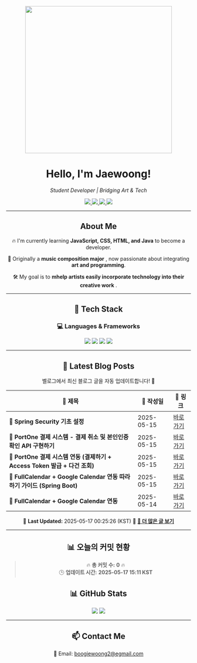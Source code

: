 
<div align="center">
  <img src="https://github.com/Jaewoong-Hwang/Jaewoong-Hwang/blob/main/Character.gif" width="400">
<h1 align="center" font-weight="bold">Hello, I'm Jaewoong! </h1>

<p align="center"><em>Student Developer | Bridging Art & Tech</em></p>

<p align="center">
  <a href="https://github.com/Jaewoong-Hwang">
    <img src="https://img.shields.io/github/followers/Jaewoong-Hwang?label=Follow&style=social" />
  </a>
  <a href="https://velog.io/@mypalebluedot29/posts">
    <img src="https://img.shields.io/badge/Velog-20C997?style=flat-square&logo=velog&logoColor=white"/>
  </a>
  <a href="https://www.youtube.com/@boogiewoong2819">
    <img src="https://img.shields.io/badge/YouTube-FF0000?style=flat-square&logo=youtube&logoColor=white"/>
  </a>
  <a href="https://www.instagram.com/boogie_woong2">
    <img src="https://img.shields.io/badge/Instagram-E4405F?style=flat-square&logo=instagram&logoColor=white"/>
  </a>
</p>

---

## About Me
 <p>🔥 I'm currently learning <strong>JavaScript, CSS, HTML, and Java</strong> to become a developer.</p>
 <p>🎨 Originally a <strong>music composition major</strong> , now passionate about integrating <strong>art and programming</strong>.</p>
 <p>🛠 My goal is to <strong>mhelp artists easily incorporate technology into their creative work</strong> .</p>

---

## 🚀 Tech Stack
### 💻 Languages & Frameworks
<p>
  <img src="https://img.shields.io/badge/JavaScript-F7DF1E?style=for-the-badge&logo=javascript&logoColor=black"/>
  <img src="https://img.shields.io/badge/CSS3-1572B6?style=for-the-badge&logo=css3&logoColor=white"/>
  <img src="https://img.shields.io/badge/HTML5-E34F26?style=for-the-badge&logo=html5&logoColor=white"/>
  <img src="https://img.shields.io/badge/Java-007396?style=for-the-badge&logo=java&logoColor=white"/>
</p>

---



## 📝 Latest Blog Posts
 벨로그에서 최신 블로그 글을 자동 업데이트합니다! 🚀

<!-- BLOG-POST-LIST:START -->
| 📝 제목 | 📅 작성일 | 🔗 링크 |
|---------|------------------|---------|
| **📌 Spring Security 기초 설정** | 2025-05-15 | [바로가기](https://velog.io/@mypalebluedot29/Spring-Security-기초-설정-1zgg10ld) |
| **📌 PortOne 결제 시스템 - 결제 취소 및 본인인증 확인 API 구현하기** | 2025-05-15 | [바로가기](https://velog.io/@mypalebluedot29/PortOne-결제-시스템-결제-취소-및-본인인증-확인-API-구현하기-ald2yemb) |
| **📌 PortOne 결제 시스템 연동 (결제하기 + Access Token 발급 + 다건 조회)** | 2025-05-15 | [바로가기](https://velog.io/@mypalebluedot29/PortOne-결제-시스템-연동-결제하기-Access-Token-발급-다건-조회) |
| **📌 FullCalendar + Google Calendar 연동 따라하기 가이드 (Spring Boot)** | 2025-05-15 | [바로가기](https://velog.io/@mypalebluedot29/FullCalendar-Google-Calendar-연동-따라하기-가이드-Spring-Boot) |
| **📌 FullCalendar + Google Calendar 연동** | 2025-05-14 | [바로가기](https://velog.io/@mypalebluedot29/FullCalendar-Google-Calendar-연동-dwddpzq3) |

📅 **Last Updated:** 2025-05-17 00:25:26 (KST)
🔗 **[📖 더 많은 글 보기](https://velog.io/@mypalebluedot29)**
<!-- BLOG-POST-LIST:END -->




---

















































































































































































































































































































































































































































































































































































































































































































































































## 📊 오늘의 커밋 현황
> 🔥 **총 커밋 수:** **0** 🔥  
> 🕒 **업데이트 시간:** **2025-05-17 15:11 KST**

## 📊 GitHub Stats
<p align="center">
  <img src="https://github-readme-stats.vercel.app/api?username=Jaewoong-Hwang&show_icons=true&theme=tokyonight"/>
  <img src="https://github-readme-streak-stats.herokuapp.com/?user=Jaewoong-Hwang&theme=tokyonight"/>
</p>


---

## 📫 Contact Me
 📧 Email: boogiewoong2@egmail.com 

</div>





